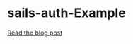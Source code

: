 # sails-auth-Example



[Read the blog post](https://hellosails.com/building-api-authentication-from-scratch-part-2/)
